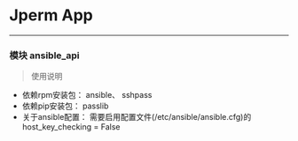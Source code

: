 # Jperm App

---

### 模块 ansible_api 

> 使用说明

+ 依赖rpm安装包： ansible、 sshpass
+ 依赖pip安装包： passlib
+ 关于ansible配置： 需要启用配置文件(/etc/ansible/ansible.cfg)的 host_key_checking = False

